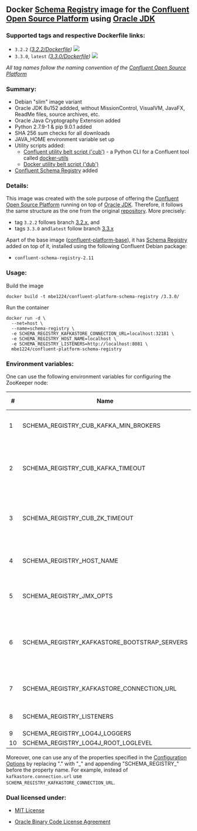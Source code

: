 ## Docker [Schema Registry] image for the [Confluent Open Source Platform] using [Oracle JDK] ##

### Supported tags and respective Dockerfile links: ###

* ```3.2.2``` _\([3.2.2/Dockerfile]\)_
[![](https://images.microbadger.com/badges/image/mbe1224/confluent-platform-schema-registry:3.2.2.svg)](https://microbadger.com/images/mbe1224/confluent-platform-schema-registry:3.2.2 "")
* ```3.3.0```, ```latest``` _\([3.3.0/Dockerfile]\)_
[![](https://images.microbadger.com/badges/image/mbe1224/confluent-platform-schema-registry:3.3.0.svg)](https://microbadger.com/images/mbe1224/confluent-platform-schema-registry:3.3.0 "")

*All tag names follow the naming convention of the [Confluent Open Source Platform]*

### Summary: ###

- Debian "slim" image variant
- Oracle JDK 8u152 addded, without MissionControl, VisualVM, JavaFX, ReadMe files, source archives, etc.
- Oracle Java Cryptography Extension added
- Python 2.7.9-1 & pip 9.0.1 added
- SHA 256 sum checks for all downloads
- JAVA\_HOME environment variable set up
- Utility scripts added:
    - [Confluent utility belt script ('cub')] - a Python CLI for a Confluent tool called [docker-utils]
    - [Docker utility belt script ('dub')]
- [Confluent Schema Registry] added

### Details: ###

This image was created with the sole purpose of offering the [Confluent Open Source Platform] running on top of [Oracle JDK].
Therefore, it follows the same structure as the one from the original [repository]. More precisely:
- tag ```3.2.2``` follows branch [3.2.x], and 
- tags ```3.3.0``` and```latest``` follow branch [3.3.x]


Apart of the base image ([confluent-platform-base]), it has [Schema Registry] added on top of it, installed using the following Confluent Debian package:
- ```confluent-schema-registry-2.11```

### Usage: ###

Build the image
```shell
docker build -t mbe1224/confluent-platform-schema-registry /3.3.0/
```

Run the container
```shell
docker run -d \
  --net=host \
  --name=schema-registry \
  -e SCHEMA_REGISTRY_KAFKASTORE_CONNECTION_URL=localhost:32181 \
  -e SCHEMA_REGISTRY_HOST_NAME=localhost \
  -e SCHEMA_REGISTRY_LISTENERS=http://localhost:8081 \
  mbe1224/confluent-platform-schema-registry
```

### Environment variables: ###

One can use the following environment variables for configuring the ZooKeeper node:

| # | Name | Default value | Meaning | Comments |
|---|---|---|---|---|
| 1 | SCHEMA\_REGISTRY\_CUB\_KAFKA\_MIN\_BROKERS | 1 | Expected number of brokers in the cluster | Check the [Confluent utility belt script ('cub')] - ```check_kafka_ready``` for more details |
| 2 | SCHEMA\_REGISTRY\_CUB\_KAFKA\_TIMEOUT | 40 | Time in secs to wait for the number of Kafka nodes to be available. | Check the [Confluent utility belt script ('cub')] - ```check_kafka_ready``` for more details |
| 3 | SCHEMA\_REGISTRY\_CUB\_ZK\_TIMEOUT | 40 | Time in secondss to wait for the Zookeeper to be available | Check the [Confluent utility belt script ('cub')] - ```check_zookeeper_ready``` for more details |
| 4 | SCHEMA\_REGISTRY\_HOST\_NAME | - | The host name advertised in Zookeeper | Required if running Schema Registry with multiple nodes |
| 5 | SCHEMA\_REGISTRY\_JMX\_OPTS | - | JMX options used for monitoring | SCHEMA\_REGISTRY\_OPTS should contain 'com.sun.management.jmxremote.rmi.port' property |
| 6 | SCHEMA\_REGISTRY\_KAFKASTORE\_BOOTSTRAP\_SERVERS | - | A list of Kafka brokers to connect to | If this configuration is not specified, the Schema Registry’s internal Kafka clients will get their Kafka bootstrap server list from ZooKeeper (configured with kafkastore.connection.url). Note that if kafkastore.bootstrap.servers is configured, kafkastore.connection.url still needs to be configured, too. |
| 7 | SCHEMA\_REGISTRY\_KAFKASTORE\_CONNECTION\_URL | - | Zookeeper url for the Kafka cluster | Required |
| 8 | SCHEMA_REGISTRY\_LISTENERS | 8081 | Port for incomming connections | - |
| 9 | SCHEMA\_REGISTRY\_LOG4J\_LOGGERS | - | - | - |
| 10 | SCHEMA\_REGISTRY\_LOG4J\_ROOT\_LOGLEVEL | INFO | - | - |

Moreover, one can use any of the properties specified in the [Configuration Options] by replacing "." with "\_" and appending "SCHEMA\_REGISTRY\_" before the property name. For example, instead of ```kafkastore.connection.url``` use ```SCHEMA_REGISTRY_KAFKASTORE_CONNECTION_URL```.

### Dual licensed under: ###

* [MIT License]
* [Oracle Binary Code License Agreement]

   [docker-utils]: <https://github.com/confluentinc/cp-docker-images/tree/master/java>
   [Confluent Open Source Platform]: <https://www.confluent.io/product/confluent-open-source/>
   [Schema Registry]: <http://docs.confluent.io/current/schema-registry/docs/index.html>   
   [Confluent Schema Registry]: <http://docs.confluent.io/current/schema-registry/docs/index.html>   
   [Oracle JDK]: <http://www.oracle.com/technetwork/java/javase/downloads/index.html>
   [3.2.2/Dockerfile]: <https://github.com/MihaiBogdanEugen/docker-confluent-platform-schema-registry/blob/master/3.2.2/Dockerfile>
   [3.3.0/Dockerfile]: <https://github.com/MihaiBogdanEugen/docker-confluent-platform-schema-registry/blob/master/3.3.0/Dockerfile>
   [Confluent utility belt script ('cub')]: <https://raw.githubusercontent.com/confluentinc/cp-docker-images/df0091f5437113d2764cabb7433eee25fba6a4b6/debian/base/include/cub>
   [Docker utility belt script ('dub')]: <https://raw.githubusercontent.com/confluentinc/cp-docker-images/df0091f5437113d2764cabb7433eee25fba6a4b6/debian/base/include/dub>  
   [repository]: <https://github.com/confluentinc/cp-docker-images>
   [3.2.x]: <https://github.com/confluentinc/cp-docker-images/tree/3.2.x>
   [3.3.x]: <https://github.com/confluentinc/cp-docker-images/tree/3.3.x>   
   [confluent-platform-base]: <https://hub.docker.com/r/mbe1224/confluent-platform-base/>
   [Configuration Options]: <http://docs.confluent.io/current/schema-registry/docs/config.html>
   [MIT License]: <https://raw.githubusercontent.com/MihaiBogdanEugen/docker-confluent-platform-schema-registry/master/LICENSE>
   [Oracle Binary Code License Agreement]: <https://raw.githubusercontent.com/MihaiBogdanEugen/docker-confluent-platform-schema-registry/master/Oracle_Binary_Code_License_Agreement%20for%20the%20Java%20SE%20Platform_Products_and_JavaFX>